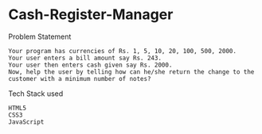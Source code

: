 # Cash-Register-Manager
 
Problem Statement

    Your program has currencies of Rs. 1, 5, 10, 20, 100, 500, 2000.
    Your user enters a bill amount say Rs. 243.
    Your user then enters cash given say Rs. 2000.
    Now, help the user by telling how can he/she return the change to the customer with a minimum number of notes?

Tech Stack used

    HTML5
    CSS3
    JavaScript
